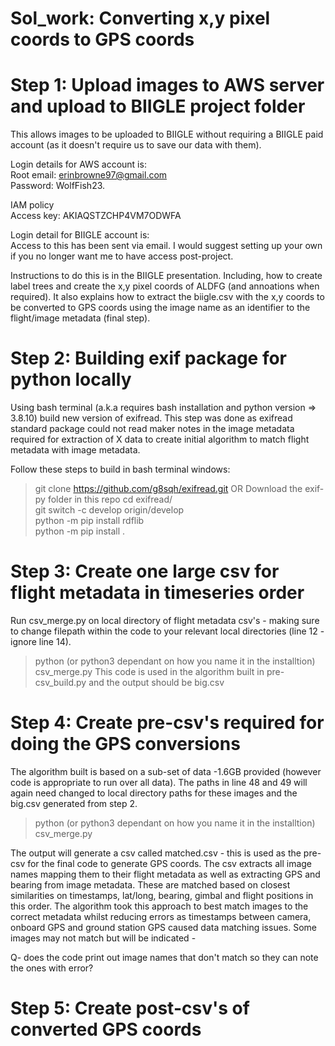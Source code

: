 # Sol_work: Converting x,y pixel coords to GPS coords

# Step 1: Upload images to AWS server and upload to BIIGLE project folder
This allows images to be uploaded to BIIGLE without requiring a BIIGLE paid account (as it doesn't require us to save our data with them).

Login details for AWS account is:  
  Root email: erinbrowne97@gmail.com  
  Password: WolfFish23.  
  
IAM policy  
  Access key: AKIAQSTZCHP4VM7ODWFA

Login detail for BIIGLE account is:  
  Access to this has been sent via email. I would suggest setting up your own if you no longer want me to have access post-project.   

Instructions to do this is in the BIIGLE presentation. Including, how to create label trees and create the x,y pixel coords of ALDFG (and annoations when required). It also explains how to extract the biigle.csv with the x,y coords to be converted to GPS coords using the image name as an identifier to the flight/image metadata (final step). 

# Step 2: Building exif package for python locally

Using bash terminal (a.k.a requires bash installation and python version => 3.8.10) build new version of exifread. This step was done as exifread standard package could not read maker notes in the image metadata required for extraction of X data to create initial algorithm to match flight metadata with image metadata.

Follow these steps to build in bash terminal windows:
> git clone https://github.com/g8sqh/exifread.git
OR
Download the exif-py folder in this repo
> cd exifread/  
> git switch -c develop origin/develop   
> python -m pip install rdflib  
> python -m pip install .  

# Step 3: Create one large csv for flight metadata in timeseries order 

Run csv_merge.py on local directory of flight metadata csv's - making sure to change filepath within the code to your relevant local directories (line 12 - ignore line 14). 
> python (or python3 dependant on how you name it in the installtion) csv_merge.py
This code is used in the algorithm built in pre-csv_build.py and the output should be big.csv

# Step 4: Create pre-csv's required for doing the GPS conversions

The algorithm built is based on a sub-set of data -1.6GB provided (however code is appropriate to run over all data). The paths in line 48 and 49 will again need changed to local directory paths for these images and the big.csv generated from step 2.
> python (or python3 dependant on how you name it in the installtion) csv_merge.py

The output will generate a csv called matched.csv - this is used as the pre-csv for the final code to generate GPS coords. The csv extracts all image names mapping them to their flight metadata as well as extracting GPS and bearing from image metadata. These are matched based on closest similarities on timestamps, lat/long, bearing, gimbal and flight positions in this order. The algorithm took this approach to best match images to the correct metadata whilst reducing errors as timestamps between camera, onboard GPS and ground station GPS caused data matching issues. Some images may not match but will be indicated -

Q- does the code print out image names that don't match so they can note the ones with error?

# Step 5: Create post-csv's of converted GPS coords 


